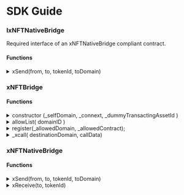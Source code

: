 # SDK Guide

### IxNFTNativeBridge

Required interface of an xNFTNativeBridge compliant contract.

#### Functions

<details>

<summary>xSend(from, to, tokenId, toDomain)</summary>

`xSend(address from, address to, uint256 tokenId, uint32 toDomain)`

Send cross-messaging request to Connext \_xCall

Bridge `tokenId`to `toDomain` ’s chain from address `from` to address `to`

</details>



### xNFTBridge

#### Functions

<details>

<summary>constructor (_selfDomain, _connext, _dummyTransactingAssetId )</summary>



</details>

<details>

<summary>allowList( domainID )</summary>

`allowlist (uint32 _allowedDomain) ⇒ address _allowedContract`

Return the allowed contract address (messageable address)

</details>

<details>

<summary>register(_allowedDomain, _allowedContract);</summary>

`register(uint32 _allowedDomain, address _allowedContract)`

Resister the `_allowedDomain` to `_allowedContract` mapping

Requirement : onlyOwner

</details>

<details>

<summary>_xcall( destinationDomain, callData)</summary>



</details>



### xNFTNativeBridge

#### Functions

<details>

<summary>xSend(from, to, tokenId, toDomain)</summary>

See IxNFTNativeBridge.xSend

</details>

<details>

<summary>xReceive(to, tokenId)</summary>

`xReceive(address to, address tokenId)`

Mint `tokenId` to address `to`

</details>

